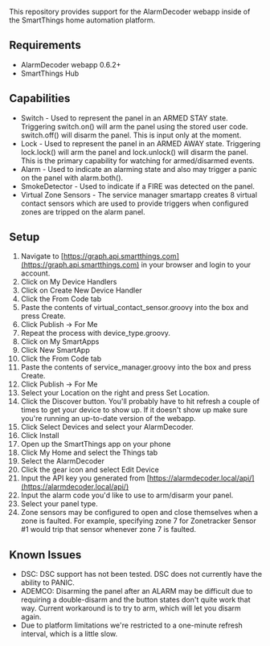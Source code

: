This repository provides support for the AlarmDecoder webapp inside of the SmartThings home automation platform.

## Requirements

* AlarmDecoder webapp 0.6.2+
* SmartThings Hub

## Capabilities

* Switch - Used to represent the panel in an ARMED STAY state.  Triggering switch.on() will arm the panel using the stored user code.  switch.off() will disarm the panel.  This is input only at the moment.
* Lock - Used to represent the panel in an ARMED AWAY state.  Triggering lock.lock() will arm the panel and lock.unlock() will disarm the panel.  This is the primary capability for watching for armed/disarmed events.
* Alarm - Used to indicate an alarming state and also may trigger a panic on the panel with alarm.both().
* SmokeDetector - Used to indicate if a FIRE was detected on the panel.
* Virtual Zone Sensors - The service manager smartapp creates 8 virtual contact sensors which are used to provide triggers when configured zones are tripped on the alarm panel.

## Setup

1. Navigate to [https://graph.api.smartthings.com](https://graph.api.smartthings.com) in your browser and login to your account.
2. Click on My Device Handlers
  1. Click on Create New Device Handler
  2. Click the From Code tab
  3. Paste the contents of virtual_contact_sensor.groovy into the box and press Create.
  4. Click Publish -> For Me
3. Repeat the process with device_type.groovy.
4. Click on My SmartApps
5. Click New SmartApp
6. Click the From Code tab
7. Paste the contents of service_manager.groovy into the box and press Create.
8. Click Publish -> For Me
9. Select your Location on the right and press Set Location.
10. Click the Discover button.  You'll probably have to hit refresh a couple of times to get your device to show up.  If it doesn't show up make sure you're running an up-to-date version of the webapp.
11. Click Select Devices and select your AlarmDecoder.
12. Click Install
13. Open up the SmartThings app on your phone
14. Click My Home and select the Things tab
15. Select the AlarmDecoder
16. Click the gear icon and select Edit Device
17. Input the API key you generated from [https://alarmdecoder.local/api/](https://alarmdecoder.local/api/)
18. Input the alarm code you'd like to use to arm/disarm your panel.
19. Select your panel type.
20. Zone sensors may be configured to open and close themselves when a zone is faulted.  For example, specifying zone 7 for Zonetracker Sensor #1 would trip that sensor whenever zone 7 is faulted.

## Known Issues

* DSC: DSC support has not been tested.  DSC does not currently have the ability to PANIC.
* ADEMCO: Disarming the panel after an ALARM may be difficult due to requiring a double-disarm and the button states don't quite work that way.  Current workaround is to try to arm, which will let you disarm again.
* Due to platform limitations we're restricted to a one-minute refresh interval, which is a little slow.
